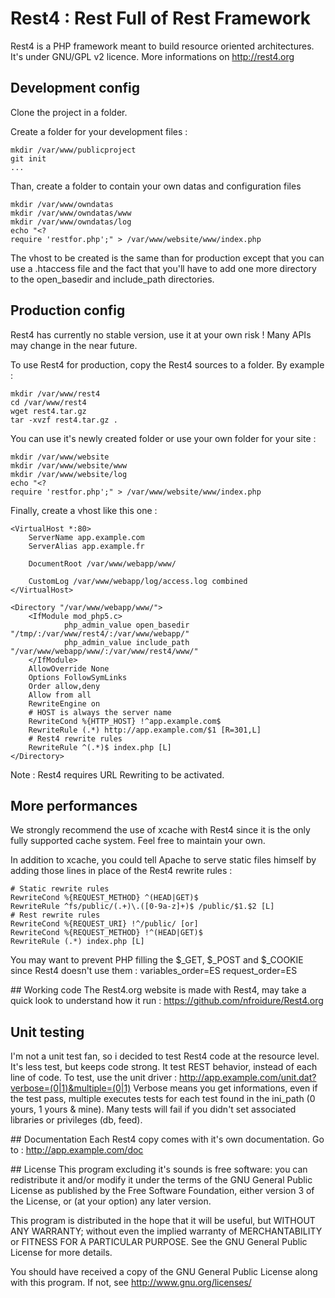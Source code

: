 # Rest4 : Rest Full of Rest Framework

Rest4 is a PHP framework meant to build resource oriented architectures.
It's under GNU/GPL v2 licence. More informations on http://rest4.org

## Development config

Clone the project in a folder.

Create a folder for your development files :

    mkdir /var/www/publicproject
    git init
    ...

Than, create a folder to contain your own datas and configuration files

    mkdir /var/www/owndatas
    mkdir /var/www/owndatas/www
    mkdir /var/www/owndatas/log
    echo "<?
    require 'restfor.php';" > /var/www/website/www/index.php

The vhost to be created is the same than for production except that you can
use a .htaccess file and the fact that you'll have to add one more directory
to the open_basedir and include_path directories.

## Production config

Rest4 has currently no stable version, use it at your own risk ! Many APIs
may change in the near future.

To use Rest4 for production, copy the Rest4 sources to a folder. By example :

    mkdir /var/www/rest4
    cd /var/www/rest4
    wget rest4.tar.gz
    tar -xvzf rest4.tar.gz .

You can use it's newly created folder or use your own folder for your site :

    mkdir /var/www/website
    mkdir /var/www/website/www
    mkdir /var/www/website/log
    echo "<?
    require 'restfor.php';" > /var/www/website/www/index.php

Finally, create a vhost like this one :

	<VirtualHost *:80>
		ServerName app.example.com
		ServerAlias app.example.fr

		DocumentRoot /var/www/webapp/www/

		CustomLog /var/www/webapp/log/access.log combined
	</VirtualHost>

	<Directory "/var/www/webapp/www/">
		<IfModule mod_php5.c>
		        php_admin_value open_basedir "/tmp/:/var/www/rest4/:/var/www/webapp/"
		        php_admin_value include_path "/var/www/webapp/www/:/var/www/rest4/www/"
		</IfModule>
		AllowOverride None
		Options FollowSymLinks
		Order allow,deny
		Allow from all
		RewriteEngine on
		# HOST is always the server name
		RewriteCond %{HTTP_HOST} !^app.example.com$
		RewriteRule (.*) http://app.example.com/$1 [R=301,L]
		# Rest4 rewrite rules
		RewriteRule ^(.*)$ index.php [L]
	</Directory>

Note : Rest4 requires URL Rewriting to be activated.

## More performances
We strongly recommend the use of xcache with Rest4 since it is the only
fully supported cache system. Feel free to maintain your own.

In addition to xcache, you could tell Apache to serve static files himself
by adding those lines in place of the Rest4 rewrite rules :

	# Static rewrite rules
	RewriteCond %{REQUEST_METHOD} ^(HEAD|GET)$
	RewriteRule ^fs/public/(.+)\.([0-9a-z]+)$ /public/$1.$2 [L]
	# Rest rewrite rules
	RewriteCond %{REQUEST_URI} !^/public/ [or]
	RewriteCond %{REQUEST_METHOD} !^(HEAD|GET)$
	RewriteRule (.*) index.php [L]

You may want to prevent PHP filling the $_GET, $_POST and $_COOKIE since
Rest4 doesn't use them :
variables_order=ES
request_order=ES

## Working code
The Rest4.org website is made with Rest4, may take a quick look to understand
how it run : https://github.com/nfroidure/Rest4.org

## Unit testing
I'm not a unit test fan, so i decided to test Rest4 code at the resource level. It's less test,
but keeps code strong. It test REST behavior, instead of each line of code. To test, use the
unit driver :
http://app.example.com/unit.dat?verbose=(0|1)&multiple=(0|1)
Verbose means you get informations, even if the test pass, multiple executes tests for each test
found in the ini_path (0 yours, 1 yours & mine).
Many tests will fail if you didn't set associated libraries or privileges (db, feed).

## Documentation
Each Rest4 copy comes with it's own documentation. Go to :
http://app.example.com/doc

## License
This program excluding it's sounds is free software: you can redistribute it and/or modify it under the terms of the GNU General Public License as published by the Free Software Foundation, either version 3 of the License, or (at your option) any later version.

This program is distributed in the hope that it will be useful, but WITHOUT ANY WARRANTY; without even the implied warranty of MERCHANTABILITY or FITNESS FOR A PARTICULAR PURPOSE.  See the GNU General Public License for more details.

You should have received a copy of the GNU General Public License along with this program.  If not, see <http://www.gnu.org/licenses/>
